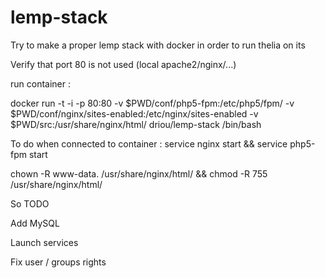 # lemp-stack

Try to make a proper lemp stack with docker in order to run thelia on its

Verify that port 80 is not used (local apache2/nginx/...)

run container : 

docker run -t -i -p 80:80 -v $PWD/conf/php5-fpm:/etc/php5/fpm/ -v $PWD/conf/nginx/sites-enabled:/etc/nginx/sites-enabled -v $PWD/src:/usr/share/nginx/html/ driou/lemp-stack /bin/bash


To do when connected to container :
service nginx start && service php5-fpm start

chown -R www-data. /usr/share/nginx/html/ && chmod -R 755 /usr/share/nginx/html/


So TODO

Add MySQL

Launch services 

Fix user / groups rights

